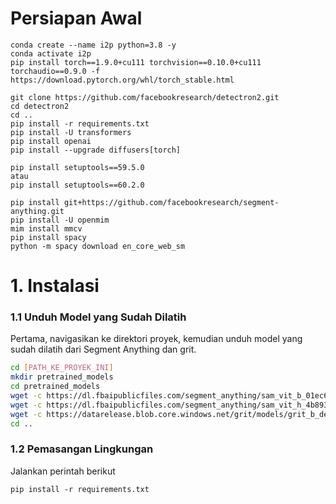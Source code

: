 # Persiapan Awal 
```
conda create --name i2p python=3.8 -y  
conda activate i2p   
pip install torch==1.9.0+cu111 torchvision==0.10.0+cu111 torchaudio==0.9.0 -f https://download.pytorch.org/whl/torch_stable.html  

git clone https://github.com/facebookresearch/detectron2.git  
cd detectron2  
cd ..
pip install -r requirements.txt  
pip install -U transformers  
pip install openai  
pip install --upgrade diffusers[torch]  

pip install setuptools==59.5.0
atau
pip install setuptools==60.2.0

pip install git+https://github.com/facebookresearch/segment-anything.git  
pip install -U openmim  
mim install mmcv  
pip install spacy  
python -m spacy download en_core_web_sm  
```

# 1. Instalasi

### 1.1 Unduh Model yang Sudah Dilatih
Pertama, navigasikan ke direktori proyek, kemudian unduh model yang sudah dilatih dari Segment Anything dan grit.

```bash
cd [PATH_KE_PROYEK_INI]
mkdir pretrained_models
cd pretrained_models
wget -c https://dl.fbaipublicfiles.com/segment_anything/sam_vit_b_01ec64.pth
wget -c https://dl.fbaipublicfiles.com/segment_anything/sam_vit_h_4b8939.pth
wget -c https://datarelease.blob.core.windows.net/grit/models/grit_b_densecap_objectdet.pth
cd ..
```

### 1.2 Pemasangan Lingkungan

Jalankan perintah berikut

```
pip install -r requirements.txt
```
